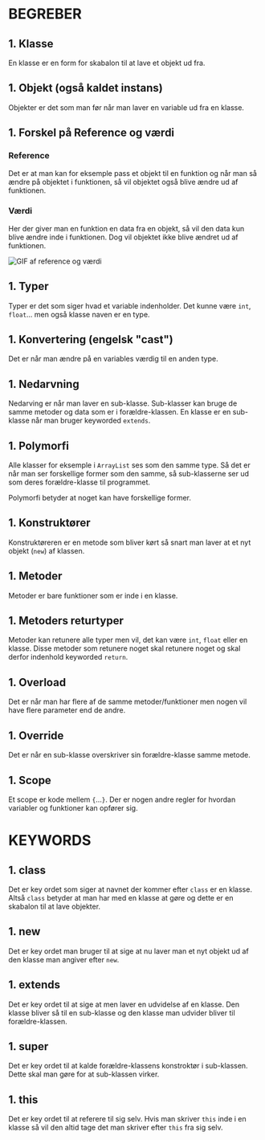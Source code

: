 # BEGREBER
## 1. Klasse
En klasse er en form for skabalon til at lave et objekt ud fra.

## 1. Objekt (også kaldet instans)
Objekter er det som man før når man laver en variable ud fra en klasse.

## 1. Forskel på Reference og værdi
### Reference
Det er at man kan for eksemple pass et objekt til en funktion og når man så ændre på objektet i funktionen, så vil objektet også blive ændre ud af funktionen. 

### Værdi
Her der giver man en funktion en data fra en objekt, så vil den data kun blive ændre inde i funktionen. Dog vil objektet ikke blive ændret ud af funktionen.

![GIF af reference og værdi](https://blog.penjee.com/wp-content/uploads/2015/02/pass-by-reference-vs-pass-by-value-animation.gif)

## 1. Typer
Typer er det som siger hvad et variable indenholder.
Det kunne være `int`, `float`... men også klasse naven er en type.

## 1. Konvertering (engelsk "cast")
Det er når man ændre på en variables værdig til en anden type.

## 1. Nedarvning
Nedarving er når man laver en sub-klasse.
Sub-klasser kan bruge de samme metoder og data som er i forældre-klassen.
En klasse er en sub-klasse når man bruger keyworded `extends`.

## 1. Polymorfi
Alle klasser for eksemple i `ArrayList` ses som den samme type.
Så det er når man ser forskellige former som den samme, så sub-klasserne ser ud som deres forældre-klasse til programmet.

Polymorfi betyder at noget kan have forskellige former.

## 1. Konstruktører
Konstruktøreren er en metode som bliver kørt så snart man laver at et nyt objekt (`new`) af klassen.

## 1. Metoder
Metoder er bare funktioner som er inde i en klasse.

## 1. Metoders returtyper
Metoder kan retunere alle typer men vil, det kan være `int`, `float` eller en klasse.
Disse metoder som retunere noget skal retunere noget og skal derfor indenhold keyworded `return`.

## 1. Overload
Det er når man har flere af de samme metoder/funktioner men nogen vil have flere parameter end de andre.

## 1. Override
Det er når en sub-klasse overskriver sin forældre-klasse samme metode.

## 1. Scope
Et scope er kode mellem `{`...`}`.
Der er nogen andre regler for hvordan variabler og funktioner kan opfører sig.


# KEYWORDS
## 1. class
Det er key ordet som siger at navnet der kommer efter `class` er en klasse.
Altså `class` betyder at man har med en klasse at gøre og dette er en skabalon til at lave objekter.

## 1. new
Det er key ordet man bruger til at sige at nu laver man et nyt objekt ud af den klasse man angiver efter `new`.

## 1. extends
Det er key ordet til at sige at men laver en udvidelse af en klasse.
Den klasse bliver så til en sub-klasse og den klasse man udvider bliver til forældre-klassen.

## 1. super 
Det er key ordet til at kalde forældre-klassens konstroktør i sub-klassen.
Dette skal man gøre for at sub-klassen virker.

## 1. this
Det er key ordet til at referere til sig selv.
Hvis man skriver `this` inde i en klasse så vil den altid tage det man skriver efter `this` fra sig selv.
